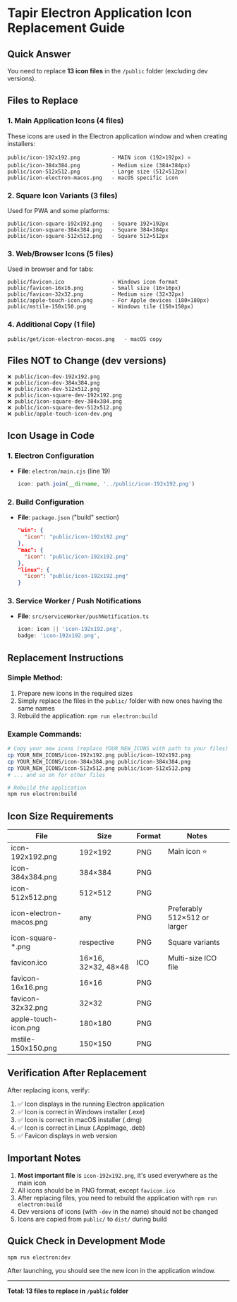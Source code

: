 # Tapir Electron Application Icon Replacement Guide

## Quick Answer

You need to replace **13 icon files** in the `/public` folder (excluding dev versions).

## Files to Replace

### 1. Main Application Icons (4 files)
These icons are used in the Electron application window and when creating installers:

```
public/icon-192x192.png          - MAIN icon (192×192px) ⭐
public/icon-384x384.png          - Medium size (384×384px)
public/icon-512x512.png          - Large size (512×512px)
public/icon-electron-macos.png   - macOS specific icon
```

### 2. Square Icon Variants (3 files)
Used for PWA and some platforms:

```
public/icon-square-192x192.png   - Square 192×192px
public/icon-square-384x384.png   - Square 384×384px
public/icon-square-512x512.png   - Square 512×512px
```

### 3. Web/Browser Icons (5 files)
Used in browser and for tabs:

```
public/favicon.ico               - Windows icon format
public/favicon-16x16.png         - Small size (16×16px)
public/favicon-32x32.png         - Medium size (32×32px)
public/apple-touch-icon.png      - For Apple devices (180×180px)
public/mstile-150x150.png        - Windows tile (150×150px)
```

### 4. Additional Copy (1 file)
```
public/get/icon-electron-macos.png   - macOS copy
```

## Files NOT to Change (dev versions)

```
❌ public/icon-dev-192x192.png
❌ public/icon-dev-384x384.png
❌ public/icon-dev-512x512.png
❌ public/icon-square-dev-192x192.png
❌ public/icon-square-dev-384x384.png
❌ public/icon-square-dev-512x512.png
❌ public/apple-touch-icon-dev.png
```

## Icon Usage in Code

### 1. Electron Configuration
- **File**: `electron/main.cjs` (line 19)
  ```javascript
  icon: path.join(__dirname, '../public/icon-192x192.png')
  ```

### 2. Build Configuration
- **File**: `package.json` ("build" section)
  ```json
  "win": {
    "icon": "public/icon-192x192.png"
  },
  "mac": {
    "icon": "public/icon-192x192.png"
  },
  "linux": {
    "icon": "public/icon-192x192.png"
  }
  ```

### 3. Service Worker / Push Notifications
- **File**: `src/serviceWorker/pushNotification.ts`
  ```typescript
  icon: icon || 'icon-192x192.png',
  badge: 'icon-192x192.png',
  ```

## Replacement Instructions

### Simple Method:
1. Prepare new icons in the required sizes
2. Simply replace the files in the `public/` folder with new ones having the same names
3. Rebuild the application: `npm run electron:build`

### Example Commands:
```bash
# Copy your new icons (replace YOUR_NEW_ICONS with path to your files)
cp YOUR_NEW_ICONS/icon-192x192.png public/icon-192x192.png
cp YOUR_NEW_ICONS/icon-384x384.png public/icon-384x384.png
cp YOUR_NEW_ICONS/icon-512x512.png public/icon-512x512.png
# ... and so on for other files

# Rebuild the application
npm run electron:build
```

## Icon Size Requirements

| File | Size | Format | Notes |
|------|------|--------|-------|
| icon-192x192.png | 192×192 | PNG | Main icon ⭐ |
| icon-384x384.png | 384×384 | PNG | |
| icon-512x512.png | 512×512 | PNG | |
| icon-electron-macos.png | any | PNG | Preferably 512×512 or larger |
| icon-square-*.png | respective | PNG | Square variants |
| favicon.ico | 16×16, 32×32, 48×48 | ICO | Multi-size ICO file |
| favicon-16x16.png | 16×16 | PNG | |
| favicon-32x32.png | 32×32 | PNG | |
| apple-touch-icon.png | 180×180 | PNG | |
| mstile-150x150.png | 150×150 | PNG | |

## Verification After Replacement

After replacing icons, verify:
1. ✅ Icon displays in the running Electron application
2. ✅ Icon is correct in Windows installer (.exe)
3. ✅ Icon is correct in macOS installer (.dmg)
4. ✅ Icon is correct in Linux (.AppImage, .deb)
5. ✅ Favicon displays in web version

## Important Notes

1. **Most important file** is `icon-192x192.png`, it's used everywhere as the main icon
2. All icons should be in PNG format, except `favicon.ico`
3. After replacing files, you need to rebuild the application with `npm run electron:build`
4. Dev versions of icons (with `-dev` in the name) should not be changed
5. Icons are copied from `public/` to `dist/` during build

## Quick Check in Development Mode

```bash
npm run electron:dev
```

After launching, you should see the new icon in the application window.

---

**Total: 13 files to replace in `/public` folder**
